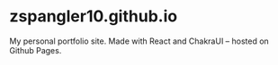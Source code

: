 # zspangler10.github.io

My personal portfolio site. Made with React and ChakraUI – hosted on Github Pages.
